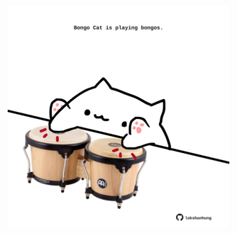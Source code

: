 <!-- built at 16/07/2022, 07:00:52 UTC -->
<p align="center">
  <img width="500" height="500" src="./ReadmeImage.svg">
</p>

